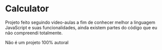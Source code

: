 ﻿# Calculator
Projeto feito seguindo video-aulas a fim de conhecer melhor a linguagem JavaScript e suas funcionalidades, ainda existem partes do código que eu não compreendi totalmente.

Não é um projeto 100% autoral
